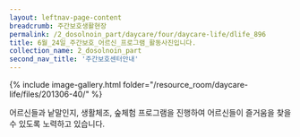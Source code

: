 ```yaml
--- 
layout: leftnav-page-content 
breadcrumb: 주간보호생활현장 
permalink: /2_dosolnoin_part/daycare/four/daycare-life/dlife_896
title: 6월_24일_주간보호_어르신_프로그램_활동사진입니다.
collection_name: 2_dosolnoin_part
second_nav_title: '주간보호센터안내' 
---
```

{% include image-gallery.html folder="/resource_room/daycare-life/files/201306-40/" %}




어르신들과 낱말인지, 생활체조, 숲체험 프로그램을
진행하여 어르신들이 즐거움을 찾을 수 있도록 노력하고 있습니다.